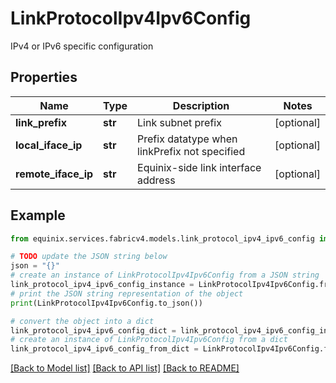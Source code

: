 # LinkProtocolIpv4Ipv6Config

IPv4 or IPv6 specific configuration

## Properties

Name | Type | Description | Notes
------------ | ------------- | ------------- | -------------
**link_prefix** | **str** | Link subnet prefix | [optional] 
**local_iface_ip** | **str** | Prefix datatype when linkPrefix not specified | [optional] 
**remote_iface_ip** | **str** | Equinix-side link interface address | [optional] 

## Example

```python
from equinix.services.fabricv4.models.link_protocol_ipv4_ipv6_config import LinkProtocolIpv4Ipv6Config

# TODO update the JSON string below
json = "{}"
# create an instance of LinkProtocolIpv4Ipv6Config from a JSON string
link_protocol_ipv4_ipv6_config_instance = LinkProtocolIpv4Ipv6Config.from_json(json)
# print the JSON string representation of the object
print(LinkProtocolIpv4Ipv6Config.to_json())

# convert the object into a dict
link_protocol_ipv4_ipv6_config_dict = link_protocol_ipv4_ipv6_config_instance.to_dict()
# create an instance of LinkProtocolIpv4Ipv6Config from a dict
link_protocol_ipv4_ipv6_config_from_dict = LinkProtocolIpv4Ipv6Config.from_dict(link_protocol_ipv4_ipv6_config_dict)
```
[[Back to Model list]](../README.md#documentation-for-models) [[Back to API list]](../README.md#documentation-for-api-endpoints) [[Back to README]](../README.md)


